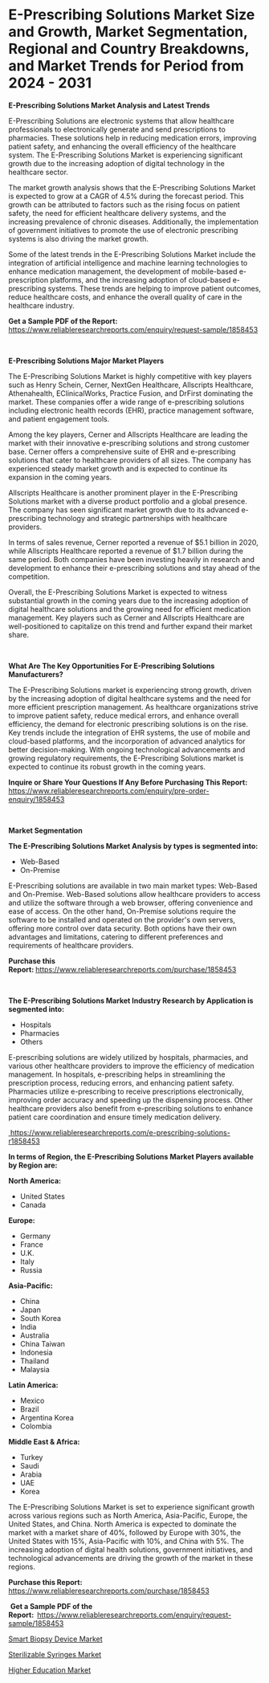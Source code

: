 <p><h1>E-Prescribing Solutions Market Size and Growth, Market Segmentation, Regional and Country Breakdowns, and Market Trends for Period from 2024 -  2031</h1></p><p><strong>E-Prescribing Solutions Market Analysis and Latest Trends</strong></p>
<p><p>E-Prescribing Solutions are electronic systems that allow healthcare professionals to electronically generate and send prescriptions to pharmacies. These solutions help in reducing medication errors, improving patient safety, and enhancing the overall efficiency of the healthcare system. The E-Prescribing Solutions Market is experiencing significant growth due to the increasing adoption of digital technology in the healthcare sector. </p><p>The market growth analysis shows that the E-Prescribing Solutions Market is expected to grow at a CAGR of 4.5% during the forecast period. This growth can be attributed to factors such as the rising focus on patient safety, the need for efficient healthcare delivery systems, and the increasing prevalence of chronic diseases. Additionally, the implementation of government initiatives to promote the use of electronic prescribing systems is also driving the market growth.</p><p>Some of the latest trends in the E-Prescribing Solutions Market include the integration of artificial intelligence and machine learning technologies to enhance medication management, the development of mobile-based e-prescription platforms, and the increasing adoption of cloud-based e-prescribing systems. These trends are helping to improve patient outcomes, reduce healthcare costs, and enhance the overall quality of care in the healthcare industry.</p></p>
<p><strong>Get a Sample PDF of the Report:&nbsp;</strong> <a href="https://www.reliableresearchreports.com/enquiry/request-sample/1858453">https://www.reliableresearchreports.com/enquiry/request-sample/1858453</a></p>
<p>&nbsp;</p>
<p><strong>E-Prescribing Solutions Major Market Players</strong></p>
<p><p>The E-Prescribing Solutions Market is highly competitive with key players such as Henry Schein, Cerner, NextGen Healthcare, Allscripts Healthcare, Athenahealth, EClinicalWorks, Practice Fusion, and DrFirst dominating the market. These companies offer a wide range of e-prescribing solutions including electronic health records (EHR), practice management software, and patient engagement tools.</p><p>Among the key players, Cerner and Allscripts Healthcare are leading the market with their innovative e-prescribing solutions and strong customer base. Cerner offers a comprehensive suite of EHR and e-prescribing solutions that cater to healthcare providers of all sizes. The company has experienced steady market growth and is expected to continue its expansion in the coming years.</p><p>Allscripts Healthcare is another prominent player in the E-Prescribing Solutions market with a diverse product portfolio and a global presence. The company has seen significant market growth due to its advanced e-prescribing technology and strategic partnerships with healthcare providers.</p><p>In terms of sales revenue, Cerner reported a revenue of $5.1 billion in 2020, while Allscripts Healthcare reported a revenue of $1.7 billion during the same period. Both companies have been investing heavily in research and development to enhance their e-prescribing solutions and stay ahead of the competition.</p><p>Overall, the E-Prescribing Solutions Market is expected to witness substantial growth in the coming years due to the increasing adoption of digital healthcare solutions and the growing need for efficient medication management. Key players such as Cerner and Allscripts Healthcare are well-positioned to capitalize on this trend and further expand their market share.</p></p>
<p>&nbsp;</p>
<p><strong>What Are The Key Opportunities For E-Prescribing Solutions Manufacturers?</strong></p>
<p><p>The E-Prescribing Solutions market is experiencing strong growth, driven by the increasing adoption of digital healthcare systems and the need for more efficient prescription management. As healthcare organizations strive to improve patient safety, reduce medical errors, and enhance overall efficiency, the demand for electronic prescribing solutions is on the rise. Key trends include the integration of EHR systems, the use of mobile and cloud-based platforms, and the incorporation of advanced analytics for better decision-making. With ongoing technological advancements and growing regulatory requirements, the E-Prescribing Solutions market is expected to continue its robust growth in the coming years.</p></p>
<p><strong>Inquire or Share Your Questions If Any Before Purchasing This Report:</strong> <a href="https://www.reliableresearchreports.com/enquiry/pre-order-enquiry/1858453">https://www.reliableresearchreports.com/enquiry/pre-order-enquiry/1858453</a></p>
<p>&nbsp;</p>
<p><strong>Market Segmentation</strong></p>
<p><strong>The E-Prescribing Solutions Market Analysis by types is segmented into:</strong></p>
<p><ul><li>Web-Based</li><li>On-Premise</li></ul></p>
<p><p>E-Prescribing solutions are available in two main market types: Web-Based and On-Premise. Web-Based solutions allow healthcare providers to access and utilize the software through a web browser, offering convenience and ease of access. On the other hand, On-Premise solutions require the software to be installed and operated on the provider's own servers, offering more control over data security. Both options have their own advantages and limitations, catering to different preferences and requirements of healthcare providers.</p></p>
<p><strong>Purchase this Report:&nbsp;</strong><a href="https://www.reliableresearchreports.com/purchase/1858453">https://www.reliableresearchreports.com/purchase/1858453</a></p>
<p>&nbsp;</p>
<p><strong>The E-Prescribing Solutions Market Industry Research by Application is segmented into:</strong></p>
<p><ul><li>Hospitals</li><li>Pharmacies</li><li>Others</li></ul></p>
<p><p>E-prescribing solutions are widely utilized by hospitals, pharmacies, and various other healthcare providers to improve the efficiency of medication management. In hospitals, e-prescribing helps in streamlining the prescription process, reducing errors, and enhancing patient safety. Pharmacies utilize e-prescribing to receive prescriptions electronically, improving order accuracy and speeding up the dispensing process. Other healthcare providers also benefit from e-prescribing solutions to enhance patient care coordination and ensure timely medication delivery.</p></p>
<p><a href="https://www.reliableresearchreports.com/e-prescribing-solutions-r1858453">&nbsp;https://www.reliableresearchreports.com/e-prescribing-solutions-r1858453</a></p>
<p><strong>In terms of Region, the E-Prescribing Solutions Market Players available by Region are:</strong></p>
<p>
    <p> <strong> North America: </strong>
        <ul>
            <li>United States</li>
            <li>Canada</li>
        </ul>
        </p> 
    <p> <strong> Europe: </strong>
        <ul>
            <li>Germany</li>
            <li>France</li>
            <li>U.K.</li>
            <li>Italy</li>
            <li>Russia</li>
        </ul>
        </p> 
    <p> <strong> Asia-Pacific: </strong>
        <ul>
            <li>China</li>
            <li>Japan</li>
            <li>South Korea</li>
            <li>India</li>
            <li>Australia</li>
            <li>China Taiwan</li>
            <li>Indonesia</li>
            <li>Thailand</li>
            <li>Malaysia</li>
        </ul>
        </p> 
    <p> <strong> Latin America: </strong>
        <ul>
            <li>Mexico</li>
            <li>Brazil</li>
            <li>Argentina Korea</li>
            <li>Colombia</li>
        </ul>
        </p> 
    <p> <strong> Middle East & Africa: </strong>
        <ul>
            <li>Turkey</li>
            <li>Saudi</li>
            <li>Arabia</li>
            <li>UAE</li>
            <li>Korea</li>
        </ul>
    </p>
    </p>
<p><p>The E-Prescribing Solutions Market is set to experience significant growth across various regions such as North America, Asia-Pacific, Europe, the United States, and China. North America is expected to dominate the market with a market share of 40%, followed by Europe with 30%, the United States with 15%, Asia-Pacific with 10%, and China with 5%. The increasing adoption of digital health solutions, government initiatives, and technological advancements are driving the growth of the market in these regions.</p></p>
<p><strong>Purchase this Report: </strong><a href="https://www.reliableresearchreports.com/purchase/1858453">https://www.reliableresearchreports.com/purchase/1858453</a></p>
<p>&nbsp;<strong>Get a Sample PDF of the Report:&nbsp;&nbsp;</strong><a href="https://www.reliableresearchreports.com/enquiry/request-sample/1858453">https://www.reliableresearchreports.com/enquiry/request-sample/1858453</a></p>
<p><strong></strong></p>
<p><p><a href="https://www.linkedin.com/pulse/smart-biopsy-device-market-insights-cagr-trends-growth-strategies-d89sf">Smart Biopsy Device Market</a></p><p><a href="https://www.linkedin.com/pulse/global-sterilizable-syringes-market-size-trends-insights-projections-0qmnc?trackingId=TEpsd%2FlkogfYMbnpzbNEgQ%3D%3D">Sterilizable Syringes Market</a></p><p><a href="https://www.linkedin.com/pulse/higher-education-market-analysis-its-cagr-segmentation-u0m2f">Higher Education Market</a></p></p>